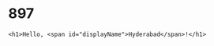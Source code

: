 # 897
<!DOCTYPE html>
<html lang="en">
<head>
    <meta charset="UTF-8">
    <meta name="viewport" content="width=device-width, initial-scale=1.0">
    <title>Display Name</title>
</head>
<body>

    <h1>Hello, <span id="displayName">Hyderabad</span>!</h1>

</body>
</html>
